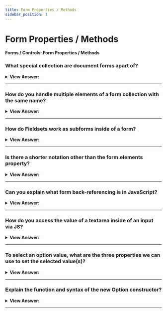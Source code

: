 ```yaml
---
title: Form Properties / Methods
sidebar_position: 1
---
```


# Form Properties / Methods

**Forms / Controls: Form Properties / Methods**

<head>
  <title>Form Properties / Methods - JavaScript Interview Questions & Answers</title>
  <meta charSet="utf-8" />
</head>

### What special collection are document forms apart of?

<details>
  <summary><strong>View Answer:</strong></summary>
  <div>
  <div><strong>Interview Response:</strong> Document forms are members of the special collection document.forms. That is a so-called “named collection”: it is both named and ordered. We can use both the name and the number in the document to get the form.
    </div><br />
  <div><strong className="codeExample">Code Example:</strong><br /><br />

  <div></div>

```js
document.forms.my; // the form with name="my"
document.forms[0]; // the first form in the document
```

<p>When we have a form, then any element is available in the named collection form.elements.</p>
  <div><strong className="codeExample">Code Example:</strong><br /><br />

  <div></div>

```html
<form name="my">
  <input name="one" value="1" />
  <input name="two" value="2" />
</form>

<script>
  // get the form
  let form = document.forms.my; // <form name="my"> element

  // get the element
  let elem = form.elements.one; // <input name="one"> element

  alert(elem.value); // 1
</script>
```

  </div>

  </div>
  </div>
</details>

---

### How do you handle multiple elements of a form collection with the same name?

<details>
  <summary><strong>View Answer:</strong></summary>
  <div>
  <div><strong>Interview Response:</strong> There may be multiple elements with the same name. This is typical with radio buttons and checkboxes. that case, form.elements[name] is a collection. These navigation properties do not depend on the tag structure. All control elements, no matter how deep they are in the form, are available in form.elements.
    </div><br />
  <div><strong className="codeExample">Code Example:</strong><br /><br />

  <div></div>

```html
<form>
  <input type="radio" name="age" value="10" />
  <input type="radio" name="age" value="20" />
</form>

<script>
  let form = document.forms[0];

  let ageElems = form.elements.age;

  alert(ageElems[0]); // [object HTMLInputElement]
</script>
```

  </div>
  </div>
</details>

---

### How do Fieldsets work as subforms inside of a form?

<details>
  <summary><strong>View Answer:</strong></summary>
  <div>
  <div><strong>Interview Response:</strong> A form may have one or many &#8249;fieldset&#8250; elements inside it. They also have elements property that lists form controls inside them. The HTML &#8249;fieldset&#8250; element is used to group several controls as well as labels &#8250;label&#8250; within a web form. Fieldset properties can be accessed via the form.elements property.
    </div><br />
  <div><strong className="codeExample">Code Example:</strong><br /><br />

  <div></div>

```html
<body>
  <form id="form">
    <fieldset name="userFields">
      <legend>info</legend>
      <input name="login" type="text" />
    </fieldset>
  </form>

  <script>
    alert(form.elements.login); // <input name="login">

    let fieldset = form.elements.userFields;
    alert(fieldset); // HTMLFieldSetElement

    // we can get the input by name both from the form and from the fieldset
    alert(fieldset.elements.login == form.elements.login); // true
  </script>
</body>
```

  </div>
  </div>
</details>

---

### Is there a shorter notation other than the form.elements property?

<details>
  <summary><strong>View Answer:</strong></summary>
  <div>
  <div><strong>Interview Response:</strong> Yes, there is a shorter notation: we can access the element as form[index/name]. In other words, instead of form.elements.login we can write form.login. That also works, but there is a minor issue: if we access an element, and then change its name, then it is still available under the old name (as well as under the new one). That is usually not a problem, however, because we rarely change names of form elements.
    </div><br />
  <div><strong className="codeExample">Code Example:</strong><br /><br />

  <div></div>

```html
<form id="form">
  <input name="login" />
</form>

<script>
  alert(form.elements.login == form.login); // true, the same <input>

  form.login.name = 'username'; // change the name of the input

  // form.elements updated the name:
  alert(form.elements.login); // undefined
  alert(form.elements.username); // input

  // form allows both names: the new one and the old one
  alert(form.username == form.login); // true
</script>
```

  </div>
  </div>
</details>

---

### Can you explain what form back-referencing is in JavaScript?

<details>
  <summary><strong>View Answer:</strong></summary>
  <div>
  <div><strong>Interview Response:</strong> For any element, the form is available as element.form. So, a form references all elements, and elements reference the form.
    </div><br />
  <div><strong className="codeExample">Code Example:</strong><br /><br />

  <div></div>

```html
<form id="form">
  <input type="text" name="login" />
</form>

<script>
  // form -> element
  let login = form.login;

  // element -> form
  alert(login.form); // HTMLFormElement
</script>
```

  </div>
  </div>
</details>

---

### How do you access the value of a textarea inside of an input via JS?

<details>
  <summary><strong>View Answer:</strong></summary>
  <div>
  <div><strong>Interview Response:</strong> You can access the value of a textarea using textarea.value. It is not recommended to access the value using innerHTML, because it stores only the HTML that was initially on the page, not the current value.
    </div>
  </div>
</details>

---

### To select an option value, what are the three properties we can use to set the selected value(s)?

<details>
  <summary><strong>View Answer:</strong></summary>
  <div>
  <div><strong>Interview Response:</strong> A &#8249;select&#8250; element has 3 important properties including the select option, value, and selectedIndex properties. The select.options is a collection &#8249;option&#8250; sub-elements. The select.value property is the value of the current selected &#8249;option&#8250;. The select.selectedIndex is the number currently selected &#8249;option&#8250;. They provide three different ways of setting a value for a &#8249;select&#8250;. Find the corresponding &#8249;option&#8250; element (e.g. among select.options) and set its option.selected to true. If we know a new value: set, select.value to the new value. If we know the new option number: set select.selectedIndex to that number.
    </div><br />
  <div><strong className="codeExample">Code Example:</strong><br /><br />

  <div></div>

```html
<select id="select">
  <option value="apple">Apple</option>
  <option value="pear">Pear</option>
  <option value="banana">Banana</option>
</select>

<script>
  // all three lines do the same thing
  select.options[2].selected = true;
  select.selectedIndex = 2;
  select.value = 'banana';
  // please note: options start from zero, so index 2 means the 3rd option.
</script>
```

  </div>
  </div>
</details>

---

### Explain the function and syntax of the new Option constructor?

<details>
  <summary><strong>View Answer:</strong></summary>
  <div>
  <div><strong>Interview Response:</strong> The little-known JavaScript Option() constructor allows you to avoid the verbose syntax of creating DOM elements. The Option() constructor creates a new HTMLOptionElement. Text is a DOMString representing the content of the element, i.e. the displayed text. If this is not specified, a default value of "" (empty string) is used. The optional value argue is DOMString representing the value of the HTMLOptionElement, i.e. the value attribute of the equivalent &#8249;option&#8250;. If this is not specified, the value of text is used as the value, e.g. for the associated &#8249;select&#8250; element's value when the form is submitted to the server. The defaultSelected parameter is a Boolean that sets the selected attribute value, i.e. so that this &#8249;option&#8250; will be the default value selected in the &#8249;select&#8250; element when the page is first loaded. If this is not specified, a default value of false is used. Note that a value of true does not set the option to selected if it is not already selected. The optional selected is a Boolean that sets the option's selected state; the default is false (not selected). If omitted, even if the defaultSelected argument is true, the option is not selected. Basically, the Option constructor allows you to create new selection options on the fly.
    </div><br />
  <div><strong className="codeExample">Code Example:</strong><br /><br />

<strong>Syntax: </strong> let newOption = new Option(text, value, defaultSelected, selected);<br /><br />

  <div></div>

```html
<div id="container">
  <form>
    <label for="name">Framework:</label>
    <input
      type="text"
      id="name"
      placeholder="Enter a framework"
      autocomplete="off"
    />

    <button id="btnAdd">Add</button>

    <label for="list">Framework List:</label>
    <select id="list" name="list" multiple></select>
    <button id="btnRemove">Remove Selected Framework</button>
  </form>
</div>

<script>
  const btnAdd = document.querySelector('#btnAdd');
  const btnRemove = document.querySelector('#btnRemove');
  const sb = document.querySelector('#list');
  const name = document.querySelector('#name');

  btnAdd.onclick = (e) => {
    e.preventDefault();

    // validate the option
    if (name.value == '') {
      alert('Please enter the name.');
      return;
    }
    // create a new option
    const option = new Option(name.value, name.value); // <--
    // add it to the list
    sb.add(option, undefined);

    // reset the value of the input
    name.value = '';
    name.focus();
  };

  // remove selected option
  btnRemove.onclick = (e) => {
    e.preventDefault();

    // save the selected option
    let selected = [];

    for (let i = 0; i < sb.options.length; i++) {
      selected[i] = sb.options[i].selected;
    }

    // remove all selected option
    let index = sb.options.length;
    while (index--) {
      if (selected[index]) {
        sb.remove(index);
      }
    }
  };
</script>
```

  </div>
  </div>
</details>

---
